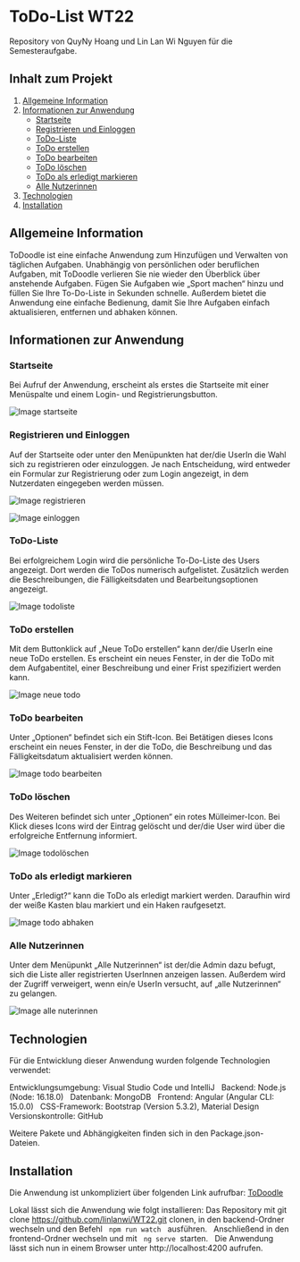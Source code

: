 # ToDo-List WT22
Repository von QuyNy Hoang und Lin Lan Wi Nguyen für die Semesteraufgabe.

## Inhalt zum Projekt
1. [Allgemeine Information](#allgemeine-information)
2. [Informationen zur Anwendung](#informationen-zur-anwendung)
    - [Startseite](#startseite)
    - [Registrieren und Einloggen](#registrieren-und-einloggen)
    - [ToDo-Liste](#todo-liste)
    - [ToDo erstellen](#todo-erstellen)
    - [ToDo bearbeiten](#todo-bearbeiten)
    - [ToDo löschen](#todo-löschen)
    - [ToDo als erledigt markieren](#todo-als-erledigt-markieren)
    - [Alle Nutzerinnen](#alle-nutzerinnen)
3. [Technologien](#technologien)
4. [Installation](#installation)

## Allgemeine Information

ToDoodle ist eine einfache Anwendung zum Hinzufügen und Verwalten von täglichen Aufgaben. Unabhängig von persönlichen oder beruflichen Aufgaben, mit ToDoodle verlieren Sie nie wieder den Überblick über anstehende Aufgaben. Fügen Sie Aufgaben wie „Sport machen“ hinzu und füllen Sie Ihre To-Do-Liste in Sekunden schnelle. Außerdem bietet die Anwendung eine einfache Bedienung, damit Sie Ihre Aufgaben einfach aktualisieren, entfernen und abhaken können.

## Informationen zur Anwendung

### Startseite
Bei Aufruf der Anwendung, erscheint als erstes die Startseite mit einer Menüspalte und einem Login- und Registrierungsbutton. 

![Image startseite](frontend/src/assets/startseite.png)

### Registrieren und Einloggen
Auf der Startseite oder unter den Menüpunkten hat der/die UserIn die Wahl sich zu registrieren oder einzuloggen. 
Je nach Entscheidung, wird entweder ein Formular zur Registrierung oder zum Login angezeigt, in dem Nutzerdaten eingegeben werden müssen.


![Image registrieren](frontend/src/assets/registrieren.png)


![Image einloggen](frontend/src/assets/einloggen.png)

### ToDo-Liste
Bei erfolgreichem Login wird die persönliche To-Do-Liste des Users angezeigt. Dort werden die ToDos numerisch aufgelistet. Zusätzlich werden die Beschreibungen, die Fälligkeitsdaten und Bearbeitungsoptionen angezeigt.

![Image todoliste](frontend/src/assets/todoliste_1.png)

### ToDo erstellen
Mit dem Buttonklick auf „Neue ToDo erstellen“ kann der/die UserIn eine neue ToDo erstellen. Es erscheint ein neues Fenster, in der die ToDo mit dem Aufgabentitel, einer Beschreibung und einer Frist spezifiziert werden kann.

![Image neue todo](frontend/src/assets/neue_todo.png)

### ToDo bearbeiten
Unter „Optionen“ befindet sich ein Stift-Icon. Bei Betätigen dieses Icons erscheint ein neues Fenster, in der die ToDo, die Beschreibung und das Fälligkeitsdatum aktualisiert werden können. 

![Image todo bearbeiten](frontend/src/assets/todo_bearbeiten.png)

### ToDo löschen
Des Weiteren befindet sich unter „Optionen“ ein rotes Mülleimer-Icon.
Bei Klick dieses Icons wird der Eintrag gelöscht und der/die User wird über die erfolgreiche Entfernung informiert.

![Image todolöschen](frontend/src/assets/todo_loeschen_bestätigung.png)

### ToDo als erledigt markieren
Unter „Erledigt?“ kann die ToDo als erledigt markiert werden. 
Daraufhin wird der weiße Kasten blau markiert und ein Haken raufgesetzt.

![Image todo abhaken](frontend/src/assets/todo_abhaken.png)

### Alle Nutzerinnen
Unter dem Menüpunkt „Alle Nutzerinnen“ ist der/die Admin dazu befugt, sich die Liste aller registrierten UserInnen anzeigen lassen. Außerdem wird der Zugriff verweigert, wenn ein/e UserIn versucht, auf „alle Nutzerinnen“ zu gelangen. 

![Image alle nuterinnen](frontend/src/assets/alle_nutzerinnen.png)

## Technologien

Für die Entwicklung dieser Anwendung wurden folgende Technologien verwendet:

Entwicklungsumgebung: Visual Studio Code und IntelliJ &nbsp;
Backend: Node.js (Node: 16.18.0) &nbsp;
Datenbank: MongoDB &nbsp;
Frontend: Angular (Angular CLI: 15.0.0) &nbsp;
CSS-Framework: Bootstrap (Version 5.3.2), Material Design &nbsp;
Versionskontrolle: GitHub

Weitere Pakete und Abhängigkeiten finden sich in den Package.json-Dateien.

## Installation

Die Anwendung ist unkompliziert über folgenden Link aufrufbar: 
[ToDoodle](https://deployfrontend-git-master-linlanwi.vercel.app/)

Lokal lässt sich die Anwendung wie folgt installieren: 
Das Repository mit git clone https://github.com/linlanwi/WT22.git clonen, in den backend-Ordner wechseln
und den Befehl &nbsp;
`npm run watch` &nbsp;
ausführen. &nbsp;
Anschließend in den frontend-Ordner wechseln und mit &nbsp;
`ng serve`&nbsp;
starten. &nbsp;
Die Anwendung lässt sich nun in einem Browser unter http://localhost:4200 aufrufen.





